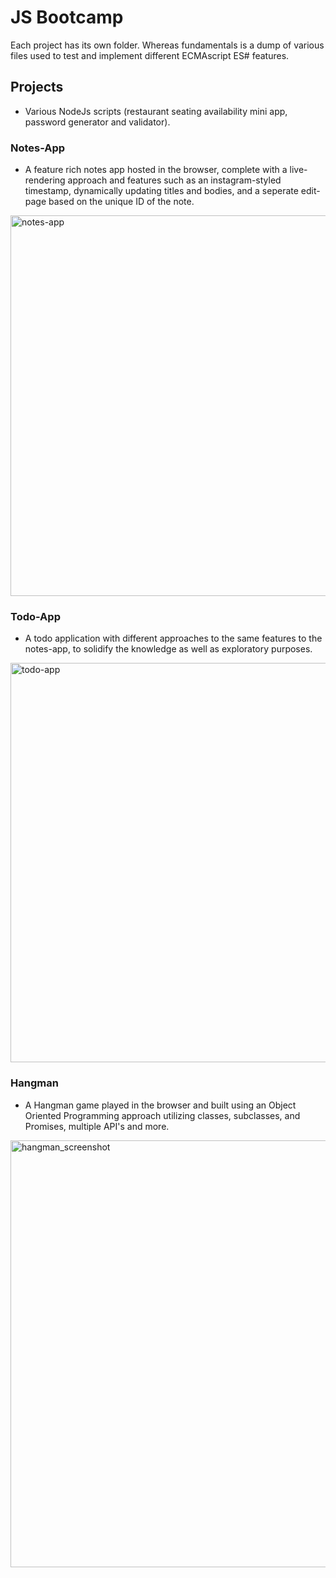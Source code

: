 # JS Bootcamp

Each project has its own folder. Whereas fundamentals is a dump of various files used to test and implement different ECMAscript ES# features.

## Projects

-   Various NodeJs scripts (restaurant seating availability mini app, password generator and validator).

### Notes-App

-   A feature rich notes app hosted in the browser, complete with a live-rendering approach and features such as an instagram-styled timestamp, dynamically updating titles and bodies, and a seperate edit-page based on the unique ID of the note.
<img width="609" alt="notes-app" src="https://user-images.githubusercontent.com/49052244/156911077-77104ba1-422c-46d1-8cd6-c421ba432ff2.png">


### Todo-App

-   A todo application with different approaches to the same features to the notes-app, to solidify the knowledge as well as exploratory purposes.
<img width="639" alt="todo-app" src="https://user-images.githubusercontent.com/49052244/156911042-ba72f88f-2009-4630-be5c-c7480227c3a1.png">


### Hangman

-   A Hangman game played in the browser and built using an Object Oriented Programming approach utilizing classes, subclasses, and Promises, multiple API's and more.
<img width="683" alt="hangman_screenshot" src="https://user-images.githubusercontent.com/49052244/156911038-3b178f5c-b6c0-4bc7-a45a-e68cd944bdd3.png">
